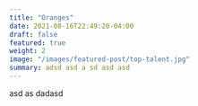 ```yaml
---
title: "Oranges"
date: 2021-08-16T22:49:20-04:00
draft: false
featured: true
weight: 2
image: "/images/featured-post/top-talent.jpg"
summary: adsd asd a sd asd asd 
---
```


asd as dadasd